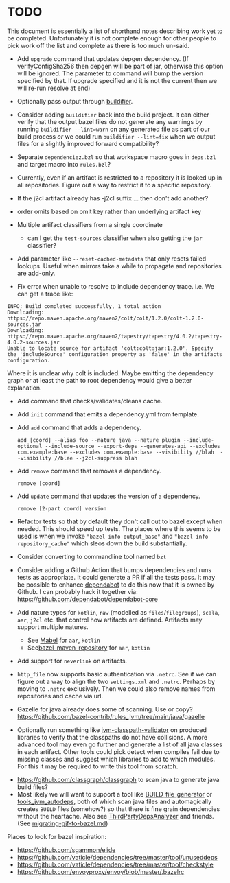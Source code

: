 # TODO

This document is essentially a list of shorthand notes describing work yet to be completed.
Unfortunately it is not complete enough for other people to pick work off the list and
complete as there is too much un-said.

* Add `upgrade` command that updates depgen dependency. (If verifyConfigSha256 then depgen will be part of jar, otherwise this option will be ignored. The parameter to command will bump the version specified by that. If upgrade specified and it is not the current then we will re-run resolve at end)

* Optionally pass output through [buildifier](https://github.com/bazelbuild/buildtools/tree/master/buildifier).

* Consider adding `buildifier` back into the build project. It can either verify that the output bazel files do not
  generate any warnings by running `buildifier --lint=warn` on any generated file as part of our build process _or_
  we could run `buildifier --lint=fix` when we output files for a slightly improved forward compatibility?

* Separate `dependenciez.bzl` so that workspace macro goes in `deps.bzl` and target macro into `rules.bzl`?

* Currently, even if an artifact is restricted to a repository it is looked up in all repositories. Figure out a
  way to restrict it to a specific repository.

* If the j2cl artifact already has -j2cl suffix ... then don't add another?

* order omits based on omit key rather than underlying artifact key

* Multiple artifact classifiers from a single coordinate
  - can I get the `test-sources` classifier when also getting the `jar` classifier?

* Add parameter like `--reset-cached-metadata` that only resets failed lookups. Useful when mirrors take a while to
  propagate and repositories are add-only.

* Fix error when unable to resolve to include dependency trace. i.e. We can get a trace like:

```
INFO: Build completed successfully, 1 total action
Downloading: https://repo.maven.apache.org/maven2/colt/colt/1.2.0/colt-1.2.0-sources.jar
Downloading: https://repo.maven.apache.org/maven2/tapestry/tapestry/4.0.2/tapestry-4.0.2-sources.jar
Unable to locate source for artifact 'colt:colt:jar:1.2.0'. Specify the 'includeSource' configuration property as 'false' in the artifacts configuration.
```

Where it is unclear why colt is included. Maybe emitting the dependency graph or at least the path to root dependency would give a better explanation.

* Add command that checks/validates/cleans cache.

* Add `init` command that emits a dependency.yml from template.

* Add `add` command that adds a dependency.

  `add [coord] --alias foo --nature java --nature plugin --include-optional --include-source --export-deps --generates-api --excludes com.example:base --excludes com.example:base --visibility //blah  --visibility //blee --j2cl-suppress blah`

* Add `remove` command that removes a dependency.

  `remove [coord]`

* Add `update` command that updates the version of a dependency.

  `remove [2-part coord] version`

* Refactor tests so that by default they don't call out to bazel except when needed. This should speed
  up tests. The places where this seems to be used is when we invoke `"bazel info output_base"` and
  `"bazel info repository_cache"` which sleos down the build substantially.

* Consider converting to commandline tool named `bzt`

* Consider adding a Github Action that bumps dependencies and runs tests as appropriate. It could generate a PR if
  all the tests pass. It may be possible to enhance [dependabot](https://dependabot.com/) to do this now that it
  is owned by Github. I can probably hack it together via: https://github.com/dependabot/dependabot-core

* Add nature types for `kotlin`, `raw` (modelled as `files`/`filegroups`), `scala`, `aar`, `j2cl` etc. that
  control how artifacts are defined. Artifacts may support multiple natures.
  - See [Mabel](https://github.com/menny/mabel) for `aar`, `kotlin`
  - See[bazel_maven_repository](https://github.com/square/bazel_maven_repository) for `aar`, `kotlin`

* Add support for `neverlink` on artifacts.

* `http_file` now supports basic authentication via `.netrc`. See if we can figure out a way to align the two
  `settings.xml` and `.netrc`. Perhaps by moving to `.netrc` exclusively. Then we could also remove names from
  repositories and cache via url.

* Gazelle for java already does some of scanning. Use or copy? https://github.com/bazel-contrib/rules_jvm/tree/main/java/gazelle
* Optionally run something like [jvm-classpath-validator](https://github.com/or-shachar/jvm-classpath-validator)
  on produced libraries to verify that the classpaths do not have collisions. A more advanced tool may even go
  further and generate a list of all java classes in each artifact. Other tools could pick detect when compiles
  fail due to missing classes and suggest which libraries to add to which modules. For this it may be required to
  write this tool from scratch.
- https://github.com/classgraph/classgraph to scan java to generate java build files?
- Most likely we will want to support a tool like [BUILD_file_generator](https://github.com/bazelbuild/BUILD_file_generator)
  or [tools_jvm_autodeps](https://github.com/cgrushko/tools_jvm_autodeps), both of which scan java files and
  automagically creates `BUILD` files (somehow?) so that there is fine grain dependencies without the heartache.
  Also see [ThirdPartyDepsAnalyzer](https://github.com/google/startup-os/blob/b10384644056cc9ac44388a76dbd0a4a8350e76d/tools/build_file_generator/ThirdPartyDepsAnalyzer.java) and friends. (See [migrating-gjf-to-bazel.md](https://github.com/cgrushko/text/blob/master/migrating-gjf-to-bazel.md))

Places to look for bazel inspiration:

* https://github.com/sgammon/elide
* https://github.com/vaticle/dependencies/tree/master/tool/unuseddeps
* https://github.com/vaticle/dependencies/tree/master/tool/checkstyle
* https://github.com/envoyproxy/envoy/blob/master/.bazelrc

